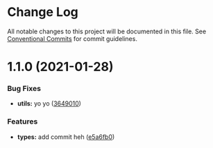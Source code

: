 # Change Log

All notable changes to this project will be documented in this file.
See [Conventional Commits](https://conventionalcommits.org) for commit guidelines.

# 1.1.0 (2021-01-28)


### Bug Fixes

* **utils:** yo yo ([3649010](https://github.com/mike-north/js-ts-monorepos/commit/3649010689aee49a35ed1224d681cc3f0fab6664))


### Features

* **types:** add commit heh ([e5a6fb0](https://github.com/mike-north/js-ts-monorepos/commit/e5a6fb0092db9950634106ec14528ab5ffc4ab7a))
